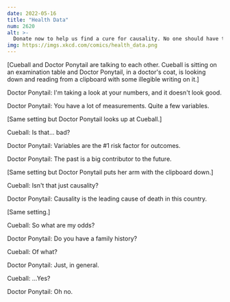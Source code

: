```yaml
---
date: 2022-05-16
title: "Health Data"
num: 2620
alt: >-
  Donate now to help us find a cure for causality. No one should have to suffer through events because of other events.
img: https://imgs.xkcd.com/comics/health_data.png
---
```

[Cueball and Doctor Ponytail are talking to each other. Cueball is sitting on an examination table and Doctor Ponytail, in a doctor's coat, is looking down and reading from a clipboard with some illegible writing on it.]

Doctor Ponytail: I'm taking a look at your numbers, and it doesn't look good.

Doctor Ponytail: You have a lot of measurements. Quite a few variables.

[Same setting but Doctor Ponytail looks up at Cueball.]

Cueball: Is that... bad?

Doctor Ponytail: Variables are the #1 risk factor for outcomes.

Doctor Ponytail: The past is a big contributor to the future.

[Same setting but Doctor Ponytail puts her arm with the clipboard down.]

Cueball: Isn't that just causality?

Doctor Ponytail: Causality is the leading cause of death in this country.

[Same setting.]

Cueball: So what are my odds?

Doctor Ponytail: Do you have a family history?

Cueball: Of what?

Doctor Ponytail: Just, in general.

Cueball: ...Yes?

Doctor Ponytail: Oh no.
